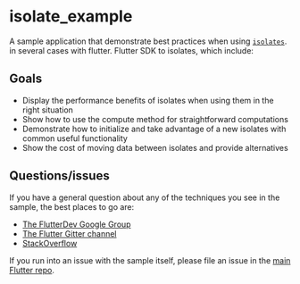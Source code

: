 # isolate_example

A sample application that demonstrate best practices when using [`isolates`](https://api.dartlang.org/stable/2.3.1/dart-isolate/Isolate-class.html). in several cases with flutter.
Flutter SDK to isolates, which include:

## Goals

* Display the performance benefits of isolates when using them in the right situation 
* Show how to use the compute method for straightforward computations
* Demonstrate how to initialize and take advantage of a new isolates with common useful functionality
* Show the cost of moving data between isolates and provide alternatives 


## Questions/issues

If you have a general question about any of the techniques you see in
the sample, the best places to go are:

* [The FlutterDev Google Group](https://groups.google.com/forum/#!forum/flutter-dev)
* [The Flutter Gitter channel](https://gitter.im/flutter/flutter)
* [StackOverflow](https://stackoverflow.com/questions/tagged/flutter)

If you run into an issue with the sample itself, please file an issue
in the [main Flutter repo](https://github.com/flutter/flutter/issues).